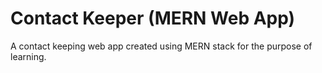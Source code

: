 # Contact Keeper (MERN Web App)
A contact keeping web app created using MERN stack for the purpose of learning.
